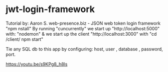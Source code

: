# jwt-login-framework
Tutorial by: Aaron S. web-presence.biz - JSON web token login framework 
"npm nstall" 
By running "cuncurrently" we start up "http://localhost:5000" with:
"nodemon"
& we start up the client "http://localhost:3000" with 
"cd /client/ npm start"

Tie any SQL db to this app by configuring: host, user , database , password, port.
    
https://youtu.be/s9KPg8_h8ls
